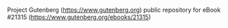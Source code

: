 Project Gutenberg (https://www.gutenberg.org) public repository for eBook #21315 (https://www.gutenberg.org/ebooks/21315)
